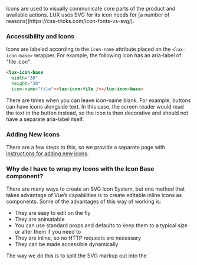 <div class="introduction">
	<p>Icons are used to visually communicate core parts of the product and available actions. LUX uses SVG for its icon needs for [a number of reasons](https://css-tricks.com/icon-fonts-vs-svg/). </p>
</div>

### Accessibility and Icons

Icons are labeled according to the `icon-name` attribute placed on the `<lux-icon-base>` wrapper. For example, the following icon has an aria-label of "file icon":

```html
<lux-icon-base
  width="30"
  height="30"
  icon-name="file"><lux-icon-file /></lux-icon-base>
```

There are times when you can leave icon-name blank. For example, buttons can have icons alongside text. In this case, the screen reader would read the text in the button instead, so the icon is then decorative and should not have a separate aria-label itself.

### Adding New Icons

There are a few steps to this, so we provide a separate page with [instructions for adding new icons](/#!/Adding%20Icons).

### Why do I have to wrap my Icons with the Icon Base component?

<p>There are many ways to create an SVG Icon System, but one method that takes advantage of Vue’s capabilities is to create editable inline icons as components. Some of the advantages of this way of working is:</p>
<ul>
<li>They are easy to edit on the fly</li>
<li>They are animatable</li>
<li>You can use standard props and defaults to keep them to a typical size or alter them if you need to</li>
<li>They are inline, so no HTTP requests are necessary</li>
<li>They can be made accessible dynamically</li>
</ul>

<p>The way we do this is to split the SVG markup out into the `<svg>`, `<title>`, and `g` elements so that we can change certain attributes entirely via props. The icon component itself should only contain the path(s). This approach was adopted from the [VueJS Cookbook](https://vuejs.org/v2/cookbook/editable-svg-icons.html).
